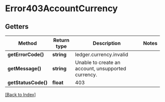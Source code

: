 # Error403AccountCurrency

## Getters

Method | Return type | Description | Notes
------------ | ------------- | ------------- | -------------
**getErrorCode()** | **string** | ledger.currency.invalid |
**getMessage()** | **string** | Unable to create an account, unsupported currency. |
**getStatusCode()** | **float** | 403 |

[[Back to Index]](../index.md)
